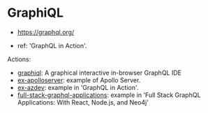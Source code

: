 # GraphiQL

- https://graphql.org/

- ref: 'GraphQL in Action'.

Actions:

- [graphiql](./graphiql/README.md): A graphical interactive in-browser GraphQL IDE
- [ex-apolloserver](./ex-apolloserver/README.md): example of Apollo Server.
- [ex-azdev](./ex-azdev/README.md): example in 'GraphQL in Action'.
- [full-stack-graphql-applications](./full-stack-graphql-applications/README.md): example in 'Full Stack GraphQL Applications: With React, Node.js, and Neo4j'